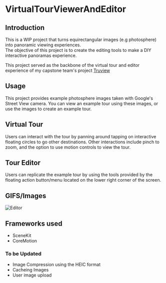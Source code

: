 # VirtualTourViewerAndEditor

## Introduction
This is a WIP project that turns equirectangular images (e.g photosphere) into panoramic viewing experiences.  
The objective of this project is to create the editing tools to make a DIY interactive panoramas experience.

This project served as the backbone of the virtual tour and editor experience of my capstone team's project [Truview](https://github.com/NormanLiana/TruView)

## Usage
This project provides example photosphere images taken with Google's Street View camera.
You can view an example tour using these images, or use the images to create an example tour.

## Virtual Tour
Users can interact with the tour by panning around tapping on interactive floating circles to go other destinations.
Other interactions include pinch to zoom, and the option to use motion controls to view the tour.

## Tour Editor
Users can replicate the example tour by using the tools provided by the floating action button/menu located on the lower 
right corner of the screen.  

## GIFS/Images
![Editor](Images/Editor.PNG)

## Frameworks used
- SceneKit
- CoreMotion


### To be Updated
- Image Compression using the HEIC format
- Cacheing Images
- User image upload


